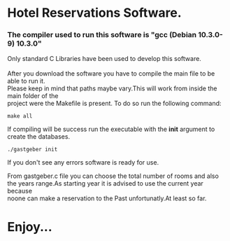 # Hotel Reservations Software.
### The compiler used to run this software is "gcc (Debian 10.3.0-9) 10.3.0"
Only standard C Libraries have been used to develop this software.<br><br>
After you download the software you have to compile the main file to be able to run it.<br>
Please keep in mind that paths maybe vary.This will work from inside the main folder of the<br>
project were the Makefile is present.
To do so run the following command:
```
make all
```
If compiling will be success run the executable with the  **init**  argument to create the databases.
```
./gastgeber init
```
If you don't see any errors software is ready for use.

From gastgeber.c file you can choose the total number of rooms and also<br>
the years range.As starting year it is advised to use the current year because<br>
noone can make a reservation to the Past unfortunatly.At least so far.

# Enjoy...

